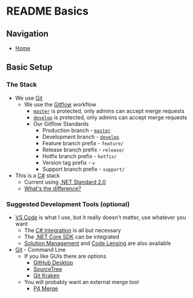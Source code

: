 # README Basics

## Navigation

* [Home](/README.md)

## Basic Setup

### The Stack

* We use [Git](https://www.codecademy.com/courses/learn-git/lessons/git-workflow)
  * We use the [Gitflow](https://www.atlassian.com/git/tutorials/comparing-workflows/gitflow-workflow) workflow
    * [`master`](https://github.com/mrlunchbox777/StandardDot/tree/master) is protected, only admins can accept merge requests
    * [`develop`](https://github.com/mrlunchbox777/StandardDot/tree/develop) is protected, only admins can accept merge requests
    * Our Gitflow Standards
      * Production branch - [`master`](https://github.com/mrlunchbox777/StandardDot/tree/master)
      * Development branch - [`develop`](https://github.com/mrlunchbox777/StandardDot/tree/develop)
      * Feature branch prefix - `feature/`
      * Release branch prefix - `release/`
      * Hotfix branch prefix - `hotfix/`
      * Version tag prefix - `v`
      * Support branch prefix - `support/`
* This is a [C#](https://www.tutorialspoint.com/csharp/index.htm) stack
  * Current using [.NET Standard 2.0](https://docs.microsoft.com/en-us/dotnet/standard/whats-new/whats-new-in-dotnet-standard?tabs=csharp#whats-new-in-the-net-standard-20)
  * [What's the difference?](https://msdn.microsoft.com/en-us/magazine/mt842506.aspx)

### Suggested Development Tools (optional)

* [VS Code](https://code.visualstudio.com/) is what I use, but it really doesn't matter, use whatever you want
  * The [C# Integration](https://github.com/OmniSharp/omnisharp-vscode) is all but necessary
  * The [.NET Core SDK](https://github.com/matijarmk/dotnet-core-commands) can be integrated
  * [Solution Management](https://github.com/fernandoescolar/vscode-solution-explorer) and [Code Lensing](https://github.com/eamodio/vscode-gitlens) are also available
* [Git](https://git-scm.com/downloads) - Command Line
  * If you like GUIs there are options
    * [GitHub Desktop](https://desktop.github.com/)
    * [SourceTree](https://www.sourcetreeapp.com/)
    * [Git Kraken](https://www.gitkraken.com/)
  * You will probably want an external merge tool
    * [P4 Merge](https://www.perforce.com/downloads/visual-merge-tool)
